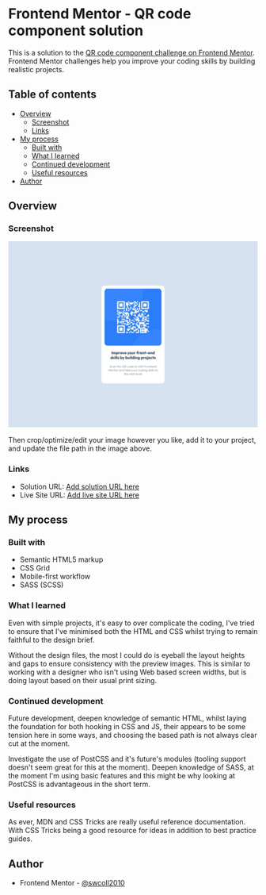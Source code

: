# Frontend Mentor - QR code component solution

This is a solution to the [QR code component challenge on Frontend Mentor](https://www.frontendmentor.io/challenges/qr-code-component-iux_sIO_H). Frontend Mentor challenges help you improve your coding skills by building realistic projects. 

## Table of contents

- [Overview](#overview)
  - [Screenshot](#screenshot)
  - [Links](#links)
- [My process](#my-process)
  - [Built with](#built-with)
  - [What I learned](#what-i-learned)
  - [Continued development](#continued-development)
  - [Useful resources](#useful-resources)
- [Author](#author)

## Overview

### Screenshot

![](./screenshot.png)

Then crop/optimize/edit your image however you like, add it to your project, and update the file path in the image above.

### Links

- Solution URL: [Add solution URL here](https://your-solution-url.com)
- Live Site URL: [Add live site URL here](https://your-live-site-url.com)

## My process

### Built with

- Semantic HTML5 markup
- CSS Grid
- Mobile-first workflow
- SASS (SCSS)

### What I learned

Even with simple projects, it's easy to over complicate the coding, I've tried to ensure that I've minimised both the HTML and CSS whilst trying to remain faithful to the design brief.

Without the design files, the most I could do is eyeball the layout heights and gaps to ensure consistency with the preview images. This is similar to working with a designer who isn't using Web based screen widths, but is doing layout based on their usual print sizing.

### Continued development

Future development, deepen knowledge of semantic HTML, whilst laying the foundation for both hooking in CSS and JS, their appears to be some tension here in some ways, and choosing the based path is not always clear cut at the moment.

Investigate the use of PostCSS and it's future's modules (tooling support doesn't seem great for this at the moment). Deepen knowledge of SASS, at the moment I'm using basic features and this might be why looking at PostCSS is advantageous in the short term.

### Useful resources

As ever, MDN and CSS Tricks are really useful reference documentation. With CSS Tricks being a good resource for ideas in addition to best practice guides.

## Author

- Frontend Mentor - [@swcoll2010](https://www.frontendmentor.io/profile/swcoll2010)


